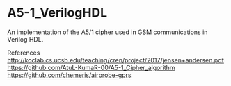 # A5-1_VerilogHDL
An implementation of the A5/1 cipher used in GSM communications in Verilog HDL.  
  
References  
http://koclab.cs.ucsb.edu/teaching/cren/project/2017/jensen+andersen.pdf  
https://github.com/AtuL-KumaR-00/A5-1_Cipher_algorithm  
https://github.com/chemeris/airprobe-gprs  
